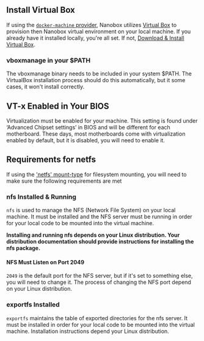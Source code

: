 ## Install Virtual Box
If using the [`docker-machine` provider](/local-config/configure-nanobox/#provider), Nanobox utilizes [Virtual Box](https://www.virtualbox.org/) to provision then Nanobox virtual environment on your local machine. If you already have it installed locally, you're all set. If not, [Download & Install Virtual Box](https://www.virtualbox.org/wiki/Linux_Downloads).

### vboxmanage in your $PATH
The vboxmanage binary needs to be included in your system $PATH. The VirtualBox installation process should do this automatically, but it some cases, it won't install correctly.

## VT-x Enabled in Your BIOS
Virtualization must be enabled for your machine. This setting is found under ‘Advanced Chipset settings’ in BIOS and will be different for each motherboard. These days, most motherboards come with virtualization enabled by default, but it is disabled, you will need to enable it.

## Requirements for netfs
If using the ['netfs' mount-type](/local-config/configure-nanobox/#mount-type) for filesystem mounting, you will need to make sure the following requirements are met

### nfs Installed & Running
`nfs` is used to manage the NFS (Network File System) on your local machine. It must be installed and the NFS server must be running in order for your local code to be mounted into the virtual machine.

**Installing and running nfs depends on your Linux distribution. Your distribution documentation should provide instructions for installing the nfs package.**

#### NFS Must Listen on Port 2049
`2049` is the default port for the NFS server, but if it's set to something else, you will need to change it. The process of changing the NFS port depend on your Linux distribution.

### exportfs Installed
`exportfs` maintains the table of exported directories for the nfs server. It must be installed in order for your local code to be mounted into the virtual machine. Installation instructions depend your Linux distribution.
